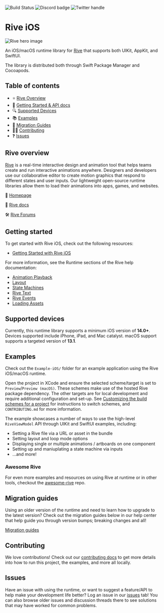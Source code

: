![Build Status](https://github.com/rive-app/rive-ios/actions/workflows/build_frameworks.yml/badge.svg)
![Discord badge](https://img.shields.io/discord/532365473602600965)
![Twitter handle](https://img.shields.io/twitter/follow/rive_app.svg?style=social&label=Follow)

# Rive iOS

![Rive hero image](https://cdn.rive.app/rive_logo_dark_bg.png)

An iOS/macOS runtime library for [Rive](https://rive.app) that supports both UIKit, AppKit, and SwiftUI.

The library is distributed both through Swift Package Manager and Cocoapods.

## Table of contents

- :star: [Rive Overview](#rive-overview)
- 🚀 [Getting Started & API docs](#getting-started)
- :mag: [Supported Devices](#supported-devices)
- :books: [Examples](#examples)
- :runner: [Migration Guides](#migration-guides)
- 👨‍💻 [Contributing](#contributing)
- :question: [Issues](#issues)

## Rive overview

[Rive](https://rive.app) is a real-time interactive design and animation tool that helps teams create and run interactive animations anywhere. Designers and developers use our collaborative editor to create motion graphics that respond to different states and user inputs. Our lightweight open-source runtime libraries allow them to load their animations into apps, games, and websites.

:house_with_garden: [Homepage](https://rive.app/)

:blue_book: [Rive docs](https://rive.app/community/doc/)

🛠 [Rive Forums](https://rive.app/community/forums/home)

## Getting started

To get started with Rive iOS, check out the following resources:

- [Getting Started with Rive iOS](https://rive.app/community/doc/iosmacos/docXbeEcWybL)

For more information, see the Runtime sections of the Rive help documentation:

- [Animation Playback](https://rive.app/community/doc/animation-playback/docDKKxsr7ko)
- [Layout](https://rive.app/community/doc/layout/docBl81zd1GB)
- [State Machines](https://rive.app/community/doc/state-machines/docxeznG7iiK)
- [Rive Text](https://rive.app/community/doc/text/docn2E6y1lXo)
- [Rive Events](https://rive.app/community/doc/rive-events/docbOnaeffgr)
- [Loading Assets](https://rive.app/community/doc/loading-assets/doct4wVHGPgC)

## Supported devices

Currently, this runtime library supports a minimum iOS version of **14.0+**. Devices supported include iPhone, iPad, and Mac catalyst. macOS support supports a targeted version of **13.1**.

## Examples

Check out the `Example-iOS/` folder for an example application using the Rive iOS/macOS runtime.

Open the project in XCode and ensure the selected scheme/target is set to `Preview`/`Preview (macOS)`. These schemes make use of the hosted Rive package dependency. The other targets are for local development and require additional configuration and set-up. See [Customizing the build schemes for a project](https://developer.apple.com/documentation/xcode/customizing-the-build-schemes-for-a-project) for instructions to switch schemes, and `CONTRIBUTING.md` for more information.

The example showcases a number of ways to use the high-level `RiveViewModel` API through UIKit and SwiftUI examples, including:

- Setting a Rive file via a URL or asset in the bundle
- Setting layout and loop mode options
- Displaying single or multiple animations / artboards on one component
- Setting up and maniuplating a state machine via inputs
- ...and more!

### Awesome Rive

For even more examples and resources on using Rive at runtime or in other tools, checkout the [awesome-rive](https://github.com/rive-app/awesome-rive) repo.

## Migration guides

Using an older version of the runtime and need to learn how to upgrade to the latest version? Check out the migration guides below in our help center that help guide you through version bumps; breaking changes and all!

[Migration guides](https://rive.app/community/doc/migrating-from-5xx-to-6xx/doczu7i8HFcV)

## Contributing

We love contributions! Check out our [contributing docs](./CONTRIBUTING.md) to get more details into how to run this project, the examples, and more all locally.

## Issues

Have an issue with using the runtime, or want to suggest a feature/API to help make your development life better? Log an issue in our [issues](https://github.com/rive-app/rive-ios/issues) tab! You can also browse older issues and discussion threads there to see solutions that may have worked for common problems.
